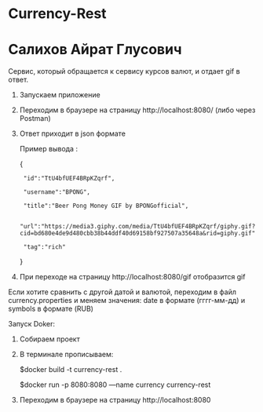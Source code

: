 # Currency-Rest

# Салихов Айрат Глусович

Cервис, который обращается к сервису курсов валют, и отдает gif в ответ.

1. Запускаем приложение
2. Переходим в браузере на страницу http://localhost:8080/ (либо через Postman)
3. Ответ приходит в json формате 
   
   Пример вывода :
   
      {
      
        "id":"TtU4bfUEF4BRpKZqrf",
        
        "username":"BPONG",
        
        "title":"Beer Pong Money GIF by BPONGofficial",
        
        "url":"https://media3.giphy.com/media/TtU4bfUEF4BRpKZqrf/giphy.gif?cid=bd680e4de9d480cbb38b44ddf40d69158bf927507a35648a&rid=giphy.gif",
        
        "tag":"rich"  
        
      } 
      
 4. При переходе на страницу http://localhost:8080/gif отобразится gif
      
 Если хотите сравнить с другой датой и валютой, переходим в файл currency.properties и меняем значения: date в формате (гггг-мм-дд) и symbols в формате (RUB)
 
 
 Запуск Doker:
 
 1. Собираем проект 
 2. В терминале прописываем:
 
      $docker build -t currency-rest .
      
      $docker run -p 8080:8080 —name currency currency-rest
 
 3. Переходим в браузере на страницу http://localhost:8080
